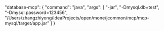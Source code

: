 "database-mcp": {
"command": "java",
"args": [
"-jar",
"-Dmysql.db=test",
"-Dmysql.password=123456",
"/Users/zhangzhiyong/IdeaProjects/open/mone/jcommon/mcp/mcp-mysql/target/app.jar"
]
}